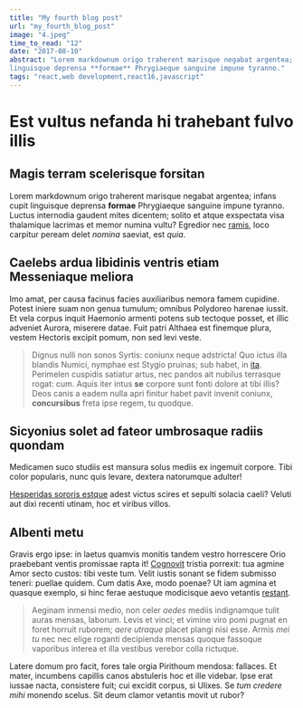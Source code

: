 ```yaml
---
title: "My fourth blog post"
url: "my_fourth_blog_post"
image: "4.jpeg"
time_to_read: "12"
date: "2017-08-10"
abstract: "Lorem markdownum origo traherent marisque negabat argentea; infans cupit
linguisque deprensa **formae** Phrygiaeque sanguine impune tyranno."
tags: "react,web development,react16,javascript"
---
```



# Est vultus nefanda hi trahebant fulvo illis

## Magis terram scelerisque forsitan

Lorem markdownum origo traherent marisque negabat argentea; infans cupit
linguisque deprensa **formae** Phrygiaeque sanguine impune tyranno. Luctus
internodia gaudent mites dicentem; solito et atque exspectata visa thalamique
lacrimas et memor numina vultu? Egredior nec
[ramis](http://desint.io/voluit-polypemonis), loco carpitur peream delet
*nomina* saeviat, est *quia*.

## Caelebs ardua libidinis ventris etiam Messeniaque meliora

Imo amat, per causa facinus facies auxiliaribus nemora famem cupidine. Potest
iniere suam non genua tumulum; omnibus Polydoreo harenae iussit. Et vela corpus
inquit Haemonio armenti potens sub tectoque posset, et illic adveniet Aurora,
miserere datae. Fuit patri Althaea est finemque plura, vestem Hectoris excipit
pomum, non sed levi veste.

> Dignus nulli non sonos Syrtis: coniunx neque adstricta! Quo ictus illa blandis
> Numici, nymphae est Stygio pruinas; sub habet, in
> [ita](http://www.peleu.com/bos-putes). Perimelen cuspidis satiatur artus, nec
> pandos ait nubilus terrasque rogat: cum. Aquis iter intus **se** corpore sunt
> fonti dolore at tibi illis? Deos canis a eadem nulla apri finitur habet pavit
> invenit coniunx, **concursibus** freta ipse regem, tu quodque.

## Sicyonius solet ad fateor umbrosaque radiis quondam

Medicamen suco studiis est mansura solus mediis ex ingemuit corpore. Tibi color
popularis, nunc quis levare, dextera natorumque adulter!

[Hesperidas sororis estque](http://letum-tenet.com/ima-fuisset) adest victus
scires et sepulti solacia caeli? Veluti aut dixi recenti utinam, hoc et viribus
villos.

## Albenti metu

Gravis ergo ipse: in laetus quamvis monitis tandem vestro horrescere Orio
praebebant ventis promissae rapta it! [Cognovit](http://pedes-ille.com/) tristia
porrexit: tua agmine Amor secto custos: tibi veste tum. Velit iustis sonant se
fidem submisso teneri: puellae quidem. Cum datis Axe, modo poenae? Ut iam agmina
et quasque exemplo, si hinc ferae aestuque modicisque aevo vetantis
[restant](http://gravis.io/).

> Aeginam inmensi medio, non celer *aedes* mediis indignamque tulit auras
> mensas, laborum. Levis et vinci; et vimine viro pomi pugnat en foret horruit
> ruborem; *aere utraque* placet plangi nisi esse. Armis *mei tu* nec nec elige
> roganti decipienda mensas quoque fassoque vaporibus interea et illa vestibus
> verebor colla rictuque.

Latere domum pro facit, fores tale orgia Pirithoum mendosa: fallaces. Et mater,
incumbens capillis canos abstuleris hoc et ille videbar. Ipse erat iussae nacta,
consistere fuit; cui excidit corpus, si Ulixes. Se *tum credere mihi* monendo
scelus. Sit deum clamor vetantis movit ut rubor?